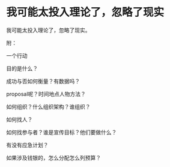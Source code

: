 # 我可能太投入理论了，忽略了现实

我可能太投入理论了，忽略了现实。

附：

一个行动

目的是什么？

成功与否如何衡量？有数据吗？

proposal呢？时间地点人物方法？

如何组织？什么组织架构？谁组织？

如何找人？

如何找参与者？谁是宣传目标？他们要做什么？

有没有应急计划？

如果涉及钱银的，怎么分配怎么列预算？
